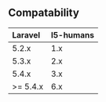 ## Compatability

Laravel        | l5-humans
:---------------|:----------
5.2.x          | 1.x
5.3.x          | 2.x
5.4.x          | 3.x
>= 5.4.x       | 6.x
